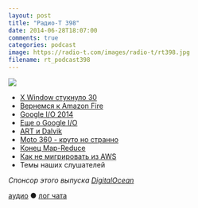 ```yaml
---
layout: post
title: "Радио-Т 398"
date: 2014-06-28T18:07:00
comments: true
categories: podcast
image: https://radio-t.com/images/radio-t/rt398.jpg
filename: rt_podcast398
---
```

![](https://radio-t.com/images/radio-t/rt398.jpg)

* [X Window стукнуло 30](http://prsm.tc/xyFlph)
* [Вернемся к Amazon Fire](http://www.nytimes.com/2014/06/19/technology/personaltech/amazon-fire-phones-missed-opportunities.html)
* [Google I/O 2014](http://prsm.tc/3QrgtR)
* [Еще о Google I/O](http://blogs.computerworld.com/android/24064/google-io-2014)
* [ART и Dalvik](https://www.tbray.org/ongoing/When/201x/2014/06/25/Art-and-Dalvik)
* [Moto 360 - круто но странно](http://mashable.com/2014/06/26/moto-360-hands-on/)
* [Конец Map-Reduce](http://prsm.tc/L8eOl6)
* [Как не мигрировать из AWS](http://instagram-engineering.tumblr.com/post/89992572022/migrating-aws-fb)
* Темы наших слушателей

_Спонсор этого выпуска [DigitalOcean](https://www.digitalocean.com)_

[аудио](http://cdn.radio-t.com/rt_podcast398.mp3) ● [лог чата](http://chat.radio-t.com/logs/radio-t-398.html)
<audio src="http://cdn.radio-t.com/rt_podcast398.mp3" preload="none"></audio>
